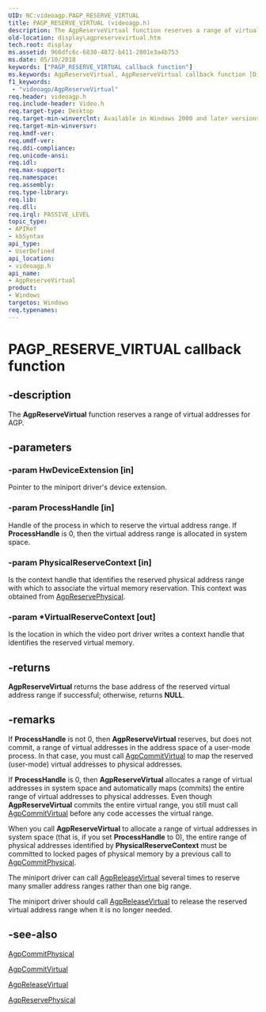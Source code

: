 ```yaml
---
UID: NC:videoagp.PAGP_RESERVE_VIRTUAL
title: PAGP_RESERVE_VIRTUAL (videoagp.h)
description: The AgpReserveVirtual function reserves a range of virtual addresses for AGP.
old-location: display\agpreservevirtual.htm
tech.root: display
ms.assetid: 966dfc6c-6830-4872-b411-2801e3a4b753
ms.date: 05/10/2018
keywords: ["PAGP_RESERVE_VIRTUAL callback function"]
ms.keywords: AgpReserveVirtual, AgpReserveVirtual callback function [Display Devices], PAGP_RESERVE_VIRTUAL, PAGP_RESERVE_VIRTUAL callback, VideoPort_Functions_ed4d4e19-25f2-4169-a80e-8c57c80ffd2b.xml, display.agpreservevirtual, videoagp/AgpReserveVirtual
f1_keywords:
 - "videoagp/AgpReserveVirtual"
req.header: videoagp.h
req.include-header: Video.h
req.target-type: Desktop
req.target-min-winverclnt: Available in Windows 2000 and later versions of the Windows operating systems.
req.target-min-winversvr: 
req.kmdf-ver: 
req.umdf-ver: 
req.ddi-compliance: 
req.unicode-ansi: 
req.idl: 
req.max-support: 
req.namespace: 
req.assembly: 
req.type-library: 
req.lib: 
req.dll: 
req.irql: PASSIVE_LEVEL
topic_type:
- APIRef
- kbSyntax
api_type:
- UserDefined
api_location:
- videoagp.h
api_name:
- AgpReserveVirtual
product:
- Windows
targetos: Windows
req.typenames: 
---
```


# PAGP_RESERVE_VIRTUAL callback function


## -description


The <b>AgpReserveVirtual</b> function reserves a range of virtual addresses for AGP.


## -parameters




### -param HwDeviceExtension [in]

Pointer to the miniport driver's device extension.


### -param ProcessHandle [in]

Handle of the process in which to reserve the virtual address range. If <b>ProcessHandle</b> is 0, then the virtual address range is allocated in system space.


### -param PhysicalReserveContext [in]

Is the context handle that identifies the reserved physical address range with which to associate the virtual memory reservation. This context was obtained from <a href="https://docs.microsoft.com/windows-hardware/drivers/ddi/videoagp/nc-videoagp-pagp_reserve_physical">AgpReservePhysical</a>.


### -param *VirtualReserveContext [out]

Is the location in which the video port driver writes a context handle that identifies the reserved virtual memory.


## -returns



<b>AgpReserveVirtual</b> returns the base address of the reserved virtual address range if successful; otherwise, returns <b>NULL</b>.




## -remarks



If <b>ProcessHandle</b> is not 0, then <b>AgpReserveVirtual</b> reserves, but does not commit, a range of virtual addresses in the address space of a user-mode process. In that case, you must call <a href="https://docs.microsoft.com/windows-hardware/drivers/ddi/videoagp/nc-videoagp-pagp_commit_virtual">AgpCommitVirtual</a> to map the reserved (user-mode) virtual addresses to physical addresses.

If <b>ProcessHandle</b> is 0, then <b>AgpReserveVirtual</b> allocates a range of virtual addresses in system space and automatically maps (commits) the entire range of virtual addresses to physical addresses. Even though <b>AgpReserveVirtual</b> commits the entire virtual range, you still must call <a href="https://docs.microsoft.com/windows-hardware/drivers/ddi/videoagp/nc-videoagp-pagp_commit_virtual">AgpCommitVirtual</a> before any code accesses the virtual range.

When you call <b>AgpReserveVirtual</b> to allocate a range of virtual addresses in system space (that is, if you set <b>ProcessHandle</b> to 0), the entire range of physical addresses identified by <b>PhysicalReserveContext</b> must be committed to locked pages of physical memory by a previous call to <a href="https://docs.microsoft.com/windows-hardware/drivers/ddi/videoagp/nc-videoagp-pagp_commit_physical">AgpCommitPhysical</a>.

The miniport driver can call <a href="https://docs.microsoft.com/windows-hardware/drivers/ddi/videoagp/nc-videoagp-pagp_release_virtual">AgpReleaseVirtual</a> several times to reserve many smaller address ranges rather than one big range.

The miniport driver should call <a href="https://docs.microsoft.com/windows-hardware/drivers/ddi/videoagp/nc-videoagp-pagp_release_virtual">AgpReleaseVirtual</a> to release the reserved virtual address range when it is no longer needed.




## -see-also




<a href="https://docs.microsoft.com/windows-hardware/drivers/ddi/videoagp/nc-videoagp-pagp_commit_physical">AgpCommitPhysical</a>



<a href="https://docs.microsoft.com/windows-hardware/drivers/ddi/videoagp/nc-videoagp-pagp_commit_virtual">AgpCommitVirtual</a>



<a href="https://docs.microsoft.com/windows-hardware/drivers/ddi/videoagp/nc-videoagp-pagp_release_virtual">AgpReleaseVirtual</a>



<a href="https://docs.microsoft.com/windows-hardware/drivers/ddi/videoagp/nc-videoagp-pagp_reserve_physical">AgpReservePhysical</a>
 

 

